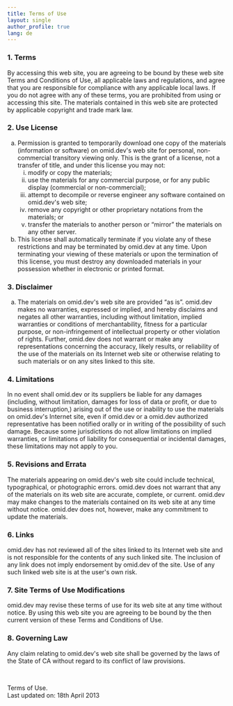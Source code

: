 ```yaml
---
title: Terms of Use
layout: single
author_profile: true
lang: de
---
```

### 1. Terms

By accessing this web site, you are agreeing to be bound by these web site Terms and Conditions of Use, all applicable laws and regulations, and agree that you are responsible for compliance with any applicable local laws. If you do not agree with any of these terms, you are prohibited from using or accessing this site. The materials contained in this web site are protected by applicable copyright and trade mark law.

### 2. Use License

<ol type="a">
  <li>
    Permission is granted to temporarily download one copy of the materials (information or software) on omid.dev's web site for personal, non-commercial transitory viewing only. This is the grant of a license, not a transfer of title, and under this license you may not:
    <ol type="i">
      <li>
        modify or copy the materials;
      </li>
      <li>
        use the materials for any commercial purpose, or for any public display (commercial or non-commercial);
      </li>
      <li>
        attempt to decompile or reverse engineer any software contained on omid.dev's web site;
      </li>
      <li>
        remove any copyright or other proprietary notations from the materials; or
      </li>
      <li>
        transfer the materials to another person or “mirror” the materials on any other server.
      </li>
    </ol>
  </li>
  
  <li>
    This license shall automatically terminate if you violate any of these restrictions and may be terminated by omid.dev at any time. Upon terminating your viewing of these materials or upon the termination of this license, you must destroy any downloaded materials in your possession whether in electronic or printed format.
  </li>
</ol>

### 3. Disclaimer

<ol type="a">
  <li>
    The materials on omid.dev's web site are provided “as is”. omid.dev makes no warranties, expressed or implied, and hereby disclaims and negates all other warranties, including without limitation, implied warranties or conditions of merchantability, fitness for a particular purpose, or non-infringement of intellectual property or other violation of rights. Further, omid.dev does not warrant or make any representations concerning the accuracy, likely results, or reliability of the use of the materials on its Internet web site or otherwise relating to such materials or on any sites linked to this site.
  </li>
</ol>

### 4. Limitations

In no event shall omid.dev or its suppliers be liable for any damages (including, without limitation, damages for loss of data or profit, or due to business interruption,) arising out of the use or inability to use the materials on omid.dev's Internet site, even if omid.dev or a omid.dev authorized representative has been notified orally or in writing of the possibility of such damage. Because some jurisdictions do not allow limitations on implied warranties, or limitations of liability for consequential or incidental damages, these limitations may not apply to you.

### 5. Revisions and Errata

The materials appearing on omid.dev's web site could include technical, typographical, or photographic errors. omid.dev does not warrant that any of the materials on its web site are accurate, complete, or current. omid.dev may make changes to the materials contained on its web site at any time without notice. omid.dev does not, however, make any commitment to update the materials.

### 6. Links

omid.dev has not reviewed all of the sites linked to its Internet web site and is not responsible for the contents of any such linked site. The inclusion of any link does not imply endorsement by omid.dev of the site. Use of any such linked web site is at the user's own risk.

### 7. Site Terms of Use Modifications

omid.dev may revise these terms of use for its web site at any time without notice. By using this web site you are agreeing to be bound by the then current version of these Terms and Conditions of Use.

### 8. Governing Law

Any claim relating to omid.dev's web site shall be governed by the laws of the State of CA without regard to its conflict of law provisions.

&nbsp;

Terms of Use.  
Last updated on: 18th April 2013